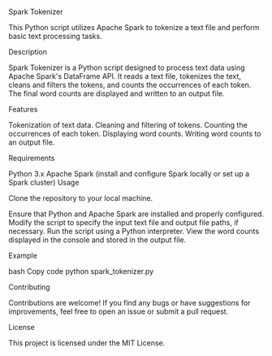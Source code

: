 Spark Tokenizer

This Python script utilizes Apache Spark to tokenize a text file and perform basic text processing tasks.

Description

Spark Tokenizer is a Python script designed to process text data using Apache Spark's DataFrame API. It reads a text file, tokenizes the text, cleans and filters the tokens, and counts the occurrences of each token. The final word counts are displayed and written to an output file.

Features

Tokenization of text data.
Cleaning and filtering of tokens.
Counting the occurrences of each token.
Displaying word counts.
Writing word counts to an output file.

Requirements

Python 3.x
Apache Spark (install and configure Spark locally or set up a Spark cluster)
Usage

Clone the repository to your local machine.

Ensure that Python and Apache Spark are installed and properly configured.
Modify the script to specify the input text file and output file paths, if necessary.
Run the script using a Python interpreter.
View the word counts displayed in the console and stored in the output file.

Example

bash
Copy code
python spark_tokenizer.py

Contributing

Contributions are welcome! If you find any bugs or have suggestions for improvements, feel free to open an issue or submit a pull request.

License

This project is licensed under the MIT License.
